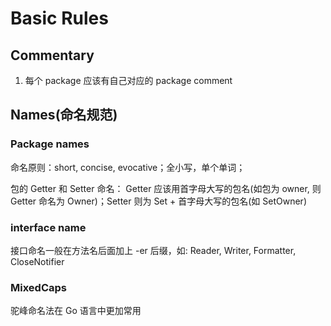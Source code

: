 # Basic Rules

## Commentary

1. 每个 package 应该有自己对应的 package comment

## Names(命名规范)

### Package names

命名原则：short, concise, evocative；全小写，单个单词；

包的 Getter 和 Setter 命名： Getter 应该用首字母大写的包名(如包为 owner, 则 Getter 命名为 Owner)；Setter 则为 Set + 首字母大写的包名(如 SetOwner)

### interface name

接口命名一般在方法名后面加上 -er 后缀，如: Reader, Writer, Formatter, CloseNotifier

### MixedCaps

驼峰命名法在 Go 语言中更加常用
